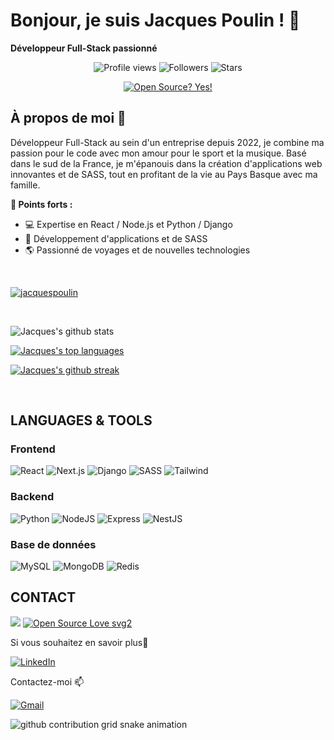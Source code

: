 # Bonjour, je suis Jacques Poulin ! 👋

**Développeur Full-Stack passionné**

<div align="center">
  <img src="https://komarev.com/ghpvc/?username=JacquesPoulin&color=blue" alt="Profile views"/>
  <img src="https://img.shields.io/github/followers/JacquesPoulin?style=social" alt="Followers"/>
  <img src="https://img.shields.io/github/stars/JacquesPoulin?style=social" alt="Stars"/>
  
  [![Open Source? Yes!](https://badgen.net/badge/Open%20Source%20%3F/Yes%21/blue?icon=github)](https://github.com/JacquesPoulin?tab=repositories)
</div>

## À propos de moi 🚀

Développeur Full-Stack au sein d'un entreprise depuis 2022, je combine ma passion pour le code avec mon amour pour le sport et la musique. Basé dans le sud de la France, je m'épanouis dans la création d'applications web innovantes et de SASS, tout en profitant de la vie au Pays Basque avec ma famille.

**🌟 Points forts :**
- 💻 Expertise en React / Node.js et Python / Django
- 🎯 Développement d'applications et de SASS
- 🌎 Passionné de voyages et de nouvelles technologies

<br>

<p align="left"> <a href="https://github.com/ryo-ma/github-profile-trophy"><img src="https://github-profile-trophy.vercel.app/?username=jacquespoulin" alt="jacquespoulin" /></a></p>

<br>


![Jacques's github stats](https://github-readme-stats.vercel.app/api?username=JacquesPoulin&theme=blue-green)

[![Jacques's top languages](https://github-readme-stats.vercel.app/api/top-langs/?username=JacquesPoulin&theme=blue-green)](https://github.com/JacquesPoulin/JacquesPoulin)

[![Jacques's github streak](https://github-readme-streak-stats.herokuapp.com/?user=JacquesPoulin&theme=blue-green)](https://github.com/JacquesPoulin/JacquesPoulin)

<br>

<h2 align="left">LANGUAGES & TOOLS</h2> 

### Frontend
![React](https://img.shields.io/badge/React-20232A?style=for-the-badge&logo=react&logoColor=61DAFB)
![Next.js](https://img.shields.io/badge/Next.js-000000?style=for-the-badge&logo=next.js&logoColor=white)
![Django](https://img.shields.io/badge/Django-092E20?style=for-the-badge&logo=django&logoColor=white)
![SASS](https://img.shields.io/badge/Sass-CC6699?style=for-the-badge&logo=sass&logoColor=white)
![Tailwind](https://img.shields.io/badge/Tailwind_CSS-38B2AC?style=for-the-badge&logo=tailwind-css&logoColor=white)

### Backend
![Python](https://img.shields.io/badge/Python-3776AB?style=for-the-badge&logo=python&logoColor=white)
![NodeJS](https://img.shields.io/badge/Node.js-339933?style=for-the-badge&logo=node.js&logoColor=white)
![Express](https://img.shields.io/badge/Express.js-404D59?style=for-the-badge)
![NestJS](https://img.shields.io/badge/NestJS-E0234E?style=for-the-badge&logo=nestjs&logoColor=white)

### Base de données
![MySQL](https://img.shields.io/badge/MySQL-005C84?style=for-the-badge&logo=mysql&logoColor=white)
![MongoDB](https://img.shields.io/badge/MongoDB-4EA94B?style=for-the-badge&logo=mongodb&logoColor=white)
![Redis](https://img.shields.io/badge/Redis-DC382D?style=for-the-badge&logo=redis&logoColor=white)

<h2 align="left">CONTACT</h2> 

![](https://img.shields.io/badge/Ask%20me-anything-1abc9c.svg)
[![Open Source Love svg2](https://badges.frapsoft.com/os/v2/open-source.svg?v=103)](https://github.com/JacquesPoulin?tab=repositories)

Si vous souhaitez en savoir plus📄

[![LinkedIn](https://img.shields.io/badge/linkedin-%230077B5.svg?style=for-the-badge&logo=linkedin&logoColor=white)](https://www.linkedin.com/in/jacquespoulin/)

Contactez-moi 📫

   [![Gmail](https://img.shields.io/badge/Gmail-D14836?style=for-the-badge&logo=gmail&logoColor=white)](https://mail.google.com/mail/u/?authuser=jacques.poulin64@gmail.com)
</p>

<picture>
  <source media="(prefers-color-scheme: dark)" srcset="https://raw.githubusercontent.com/JacquesPoulin/JacquesPoulin/output/github-contribution-grid-snake-dark.svg">
  <source media="(prefers-color-scheme: light)" srcset="https://raw.githubusercontent.com/JacquesPoulin/JacquesPoulin/output/github-contribution-grid-snake.svg">
  <img alt="github contribution grid snake animation" src="https://raw.githubusercontent.com/JacquesPoulin/JacquesPoulin/output/github-contribution-grid-snake.svg">
</picture>

